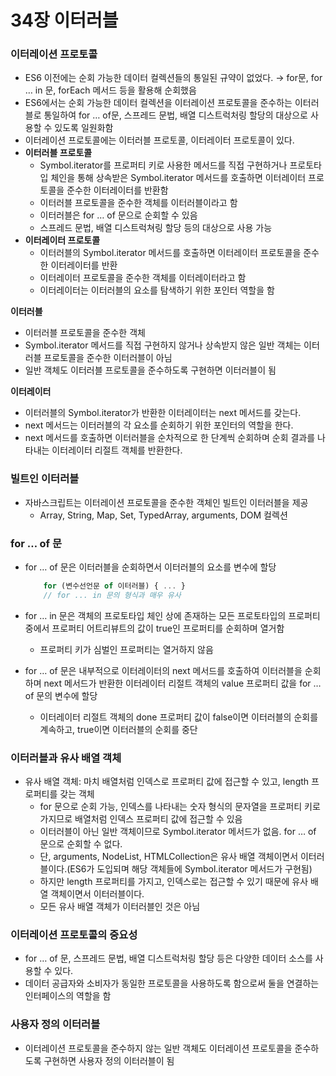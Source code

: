 # 34장 이터러블

### 이터레이션 프로토콜

- ES6 이전에는 순회 가능한 데이터 컬렉션들의 통일된 규약이 없었다. → for문, for … in 문, forEach 메서드 등을 활용해 순회했음
- ES6에서는 순회 가능한 데이터 컬렉션을 이터레이션 프로토콜을 준수하는 이터러블로 통일하여 for … of문, 스프레드 문법, 배열 디스트럭처링 할당의 대상으로 사용할 수 있도록 일원화함
- 이터레이션 프로토콜에는 이터러블 프로토콜, 이터레이터 프로토콜이 있다.
- **이터러블 프로토콜**
    - Symbol.iterator를 프로퍼티 키로 사용한 메서드를 직접 구현하거나 프로토타입 체인을 통해 상속받은 Symbol.iterator 메서드를 호출하면 이터레이터 프로토콜을 준수한 이터레이터를 반환함
    - 이터러블 프로토콜을 준수한 객체를 이터러블이라고 함
    - 이터러블은 for … of 문으로 순회할 수 있음
    - 스프레드 문법, 배열 디스트럭쳐링 할당 등의 대상으로 사용 가능
- **이터레이터 프로토콜**
    - 이터러블의 Symbol.iterator 메서드를 호출하면 이터레이터 프로토콜을 준수한 이터레이터를 반환
    - 이터레이터 프로토콜을 준수한 객체를 이터레이터라고 함
    - 이터레이터는 이터러블의 요소를 탐색하기 위한 포인터 역할을 함

**이터러블**

- 이터러블 프로토콜을 준수한 객체
- Symbol.iterator 메서드를 직접 구현하지 않거나 상속받지 않은 일반 객체는 이터러블 프로토콜을 준수한 이터러블이 아님
- 일반 객체도 이터러블 프로토콜을 준수하도록 구현하면 이터러블이 됨

**이터레이터**

- 이터러블의 Symbol.iterator가 반환한 이터레이터는 next 메서드를 갖는다.
- next 메서드는 이터러블의 각 요소를 순회하기 위한 포인터의 역할을 한다.
- next 메서드를 호출하면 이터러블을 순차적으로 한 단계씩 순회하며 순회 결과를 나타내는 이터레이터 리절트 객체를 반환한다.

### **빌트인 이터러블**

- 자바스크립트는 이터레이션 프로토콜을 준수한 객체인 빌트인 이터러블을 제공
    - Array, String, Map, Set, TypedArray, arguments, DOM 컬렉션

### for … of 문

- for … of 문은 이터러블을 순회하면서 이터러블의 요소를 변수에 할당
    
    ```jsx
    	for (변수선언문 of 이터러블) { ... }
    	// for ... in 문의 형식과 매우 유사
    ```
    
- for … in 문은 객체의 프로토타입 체인 상에 존재하는 모든 프로토타입의 프로퍼티 중에서 프로퍼티 어트리뷰트의 값이 true인 프로퍼티를 순회하며 열거함
    - 프로퍼티 키가 심벌인 프로퍼티는 열거하지 않음
- for … of 문은 내부적으로 이터레이터의 next 메서드를 호출하여 이터러블을 순회하며 next 메서드가 반환한 이터레이터 리절트 객체의 value 프로퍼티 값을 for … of 문의 변수에 할당
    - 이터레이터 리절트 객체의 done 프로퍼티 값이 false이면 이터러블의 순회를 계속하고, true이면 이터러블의 순회를 중단

### 이터러블과 유사 배열 객체

- 유사 배열 객체: 마치 배열처럼 인덱스로 프로퍼티 값에 접근할 수 있고, length 프로퍼티를 갖는 객체
    - for 문으로 순회 가능, 인덱스를 나타내는 숫자 형식의 문자열을 프로퍼티 키로 가지므로 배열처럼 인덱스 프로퍼티 값에 접근할 수 있음
    - 이터러블이 아닌 일반 객체이므로 Symbol.iterator 메서드가 없음. for … of 문으로 순회할 수 없다.
    - 단, arguments, NodeList, HTMLCollection은 유사 배열 객체이면서 이터러블이다.(ES6가 도입되며 해당 객체들에 Symbol.iterator 메서드가 구현됨)
    - 하지만 length 프로퍼티를 가지고, 인덱스로는 접근할 수 있기 때문에 유사 배열 객체이면서 이터러블이다.
    - 모든 유사 배열 객체가 이터러블인 것은 아님

### 이터레이션 프로토콜의 중요성

- for … of 문, 스프레드 문법, 배열 디스트럭처링 할당 등은 다양한 데이터 소스를 사용할 수 있다.
- 데이터 공급자와 소비자가 동일한 프로토콜을 사용하도록 함으로써 둘을 연결하는 인터페이스의 역할을 함

### 사용자 정의 이터러블

- 이터레이션 프로토콜을 준수하지 않는 일반 객체도 이터레이션 프로토콜을 준수하도록 구현하면 사용자 정의 이터러블이 됨